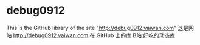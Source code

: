 # debug0912
This is the GitHub library of the site "http://debug0912.vaiwan.com"
               这是网站 http://debug0912.vaiwan.com 在 GitHub 上的库
               B站:好吃的动态库
